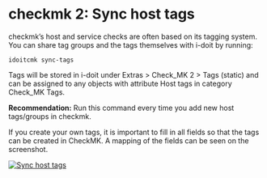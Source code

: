 # checkmk 2: Sync host tags

checkmk’s host and service checks are often based on its tagging system. You can share tag groups and the tags themselves with i-doit by running:

    idoitcmk sync-tags

Tags will be stored in i-doit under Extras > Check_MK 2 > Tags (static) and can be assigned to any objects with attribute Host tags in category Check_MK Tags.

**Recommendation:** Run this command every time you add new host tags/groups in checkmk.

If you create your own tags, it is important to fill in all fields so that the tags can be created in CheckMK. A mapping of the fields can be seen on the screenshot.

[![Sync host tags](../../assets/images/en/i-doit-add-ons/checkmk2/sync-host-tags/1-sht.png)](../../assets/images/en/i-doit-add-ons/checkmk2/sync-host-tags/1-sht.png)
